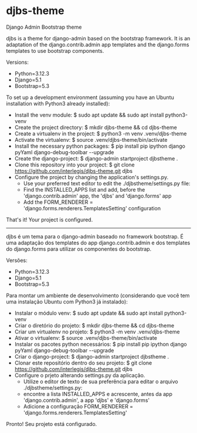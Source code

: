 # djbs-theme
Django Admin Bootstrap theme

djbs is a theme for django-admin based on the bootstrap framework. It is an adaptation of the django.contrib.admin app templates and the django.forms templates to use bootstrap components.

Versions:
- Python=3.12.3
- Django=5.1
- Bootstrap=5.3

To set up a development environment (assuming you have an Ubuntu installation with Python3 already installed):
  - Install the venv module:
    $ sudo apt update && sudo apt install python3-venv
  - Create the project directory:
    $ mkdir djbs-theme && cd djbs-theme
  - Create a virtualenv in the project:
    $ python3 -m venv .venv/djbs-theme
  - Activate the virtualenv:
    $ source .venv/djbs-theme/bin/activate
  - Install the necessary python packages:
    $ pip install pip ipython django pyYaml django-debug-toolbar --upgrade
  - Create the django-project:
    $ django-admin startproject djbstheme .
  - Clone this repository into your project:
    $ git clone https://github.com/interlegis/djbs-theme.git djbs
  - Configure the project by changing the application's settings.py.
    - Use your preferred text editor to edit the ./djbstheme/settings.py file:
    - Find the INSTALLED_APPS list and add, before the 'django.contrib.admin' app, the 'djbs' and 'django.forms' app
    - Add the FORM_RENDERER = 'django.forms.renderers.TemplatesSetting' configuration

That's it! Your project is configured.

---

djbs é um tema para o django-admin baseado no framework bootstrap. É uma adaptação dos templates do app django.contrib.admin e dos templates do django.forms para utilizar os componentes do bootstrap.

Versões:
  - Python=3.12.3
  - Django=5.1
  - Bootstrap=5.3
  
Para montar um ambiente de desenvolvimento (considerando que você tem uma instalação Ubuntu com Python3 já instalado):
  - Instalar o módulo venv:
    $ sudo apt update && sudo apt install python3-venv
  - Criar o diretório do projeto:
    $ mkdir djbs-theme && cd djbs-theme
  - Criar um virtualenv no projeto:
    $ python3 -m venv .venv/djbs-theme
  - Ativar o virtualenv:
    $ source .venv/djbs-theme/bin/activate
  - Instalar os pacotes python necessários:
    $ pip install pip ipython django pyYaml django-debug-toolbar --upgrade
  - Criar o django-project:
    $ django-admin startproject djbstheme .
  - Clonar este repositório dentro do seu projeto:
    $ git clone https://github.com/interlegis/djbs-theme.git djbs
  - Configure o prjeto alterando settings.py da aplicação.
    - Utilize o editor de texto de sua preferência para editar o arquivo ./djbstheme/settings.py:
    - encontre a lista INSTALLED_APPS e acrescente, antes da app 'django.contrib.admin', a app 'djbs' e 'django.forms'
    - Adicione a configuração FORM_RENDERER = 'django.forms.renderers.TemplatesSetting'
    
Pronto! Seu projeto está configurado.